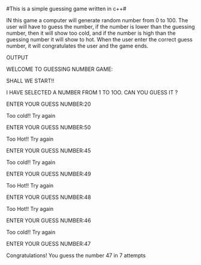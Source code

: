 #This is a simple guessing game written in c++#

IN this game a computer will generate random number from 0 to 100.
The user will have to guess the number, if the number is lower than the guessing number, then it will show too cold, and if the number is high than the guessing number it will show to hot.
When the user enter the correct guess number, it will congratulates the user and the game ends.

OUTPUT

WELCOME TO GUESSING NUMBER GAME:

SHALL WE START!!



I HAVE SELECTED A NUMBER FROM 1 TO 1OO. CAN YOU GUESS IT ?



ENTER YOUR GUESS NUMBER:20

Too cold!! Try again



ENTER YOUR GUESS NUMBER:50

Too Hot!! Try again



ENTER YOUR GUESS NUMBER:45

Too cold!! Try again



ENTER YOUR GUESS NUMBER:49

Too Hot!! Try again



ENTER YOUR GUESS NUMBER:48

Too Hot!! Try again



ENTER YOUR GUESS NUMBER:46

Too cold!! Try again



ENTER YOUR GUESS NUMBER:47

Congratulations! You guess the number 47 in 7 attempts 

